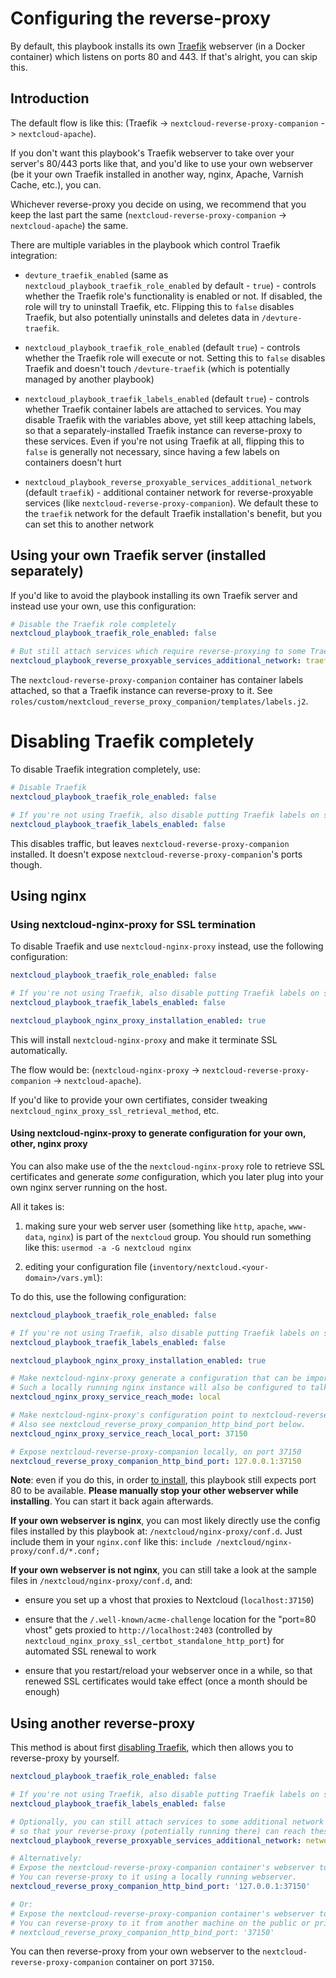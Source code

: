 # Configuring the reverse-proxy

By default, this playbook installs its own [Traefik](https://traefik.io/) webserver (in a Docker container) which listens on ports 80 and 443.
If that's alright, you can skip this.


## Introduction

The default flow is like this: (Traefik -> `nextcloud-reverse-proxy-companion` -> `nextcloud-apache`).

If you don't want this playbook's Traefik webserver to take over your server's 80/443 ports like that,
and you'd like to use your own webserver (be it your own Traefik installed in another way, nginx, Apache, Varnish Cache, etc.), you can.

Whichever reverse-proxy you decide on using, we recommend that you keep the last part the same (`nextcloud-reverse-proxy-companion` -> `nextcloud-apache`) the same.

There are multiple variables in the playbook which control Traefik integration:

- `devture_traefik_enabled` (same as `nextcloud_playbook_traefik_role_enabled` by default - `true`) - controls whether the Traefik role's functionality is enabled or not. If disabled, the role will try to uninstall Traefik, etc. Flipping this to `false` disables Traefik, but also potentially uninstalls and deletes data in `/devture-traefik`.

- `nextcloud_playbook_traefik_role_enabled` (default `true`) - controls whether the Traefik role will execute or not. Setting this to `false` disables Traefik and doesn't touch `/devture-traefik` (which is potentially managed by another playbook)

- `nextcloud_playbook_traefik_labels_enabled` (default `true`) - controls whether Traefik container labels are attached to services. You may disable Traefik with the variables above, yet still keep attaching labels, so that a separately-installed Traefik instance can reverse-proxy to these services. Even if you're not using Traefik at all, flipping this to `false` is generally not necessary, since having a few labels on containers doesn't hurt

- `nextcloud_playbook_reverse_proxyable_services_additional_network` (default `traefik`) - additional container network for reverse-proxyable services (like `nextcloud-reverse-proxy-companion`). We default these to the `traefik` network for the default Traefik installation's benefit, but you can set this to another network


## Using your own Traefik server (installed separately)

If you'd like to avoid the playbook installing its own Traefik server and instead use your own, use this configuration:

```yaml
# Disable the Traefik role completely
nextcloud_playbook_traefik_role_enabled: false

# But still attach services which require reverse-proxying to some Traefik network by default (e.g. traefik)
nextcloud_playbook_reverse_proxyable_services_additional_network: traefik
```

The `nextcloud-reverse-proxy-companion` container has container labels attached, so that a Traefik instance can reverse-proxy to it. See `roles/custom/nextcloud_reverse_proxy_companion/templates/labels.j2`.


# Disabling Traefik completely

To disable Traefik integration completely, use:

```yaml
# Disable Traefik
nextcloud_playbook_traefik_role_enabled: false

# If you're not using Traefik, also disable putting Traefik labels on services
nextcloud_playbook_traefik_labels_enabled: false
```

This disables traffic, but leaves `nextcloud-reverse-proxy-companion` installed. It doesn't expose `nextcloud-reverse-proxy-companion`'s ports though.


## Using nginx


### Using nextcloud-nginx-proxy for SSL termination

To disable Traefik and use `nextcloud-nginx-proxy` instead, use the following configuration:

```yaml
nextcloud_playbook_traefik_role_enabled: false

# If you're not using Traefik, also disable putting Traefik labels on services
nextcloud_playbook_traefik_labels_enabled: false

nextcloud_playbook_nginx_proxy_installation_enabled: true
```

This will install `nextcloud-nginx-proxy` and make it terminate SSL automatically.

The flow would be: (`nextcloud-nginx-proxy` -> `nextcloud-reverse-proxy-companion` -> `nextcloud-apache`).

If you'd like to provide your own certifiates, consider tweaking `nextcloud_nginx_proxy_ssl_retrieval_method`, etc.


#### Using nextcloud-nginx-proxy to generate configuration for your own, other, nginx proxy

You can also make use of the the `nextcloud-nginx-proxy` role to retrieve SSL certificates and generate *some* configuration, which you later plug into your own nginx server running on the host.

All it takes is:

1) making sure your web server user (something like `http`, `apache`, `www-data`, `nginx`) is part of the `nextcloud` group. You should run something like this: `usermod -a -G nextcloud nginx`

2) editing your configuration file (`inventory/nextcloud.<your-domain>/vars.yml`):

To do this, use the following configuration:

```yaml
nextcloud_playbook_traefik_role_enabled: false

# If you're not using Traefik, also disable putting Traefik labels on services
nextcloud_playbook_traefik_labels_enabled: false

nextcloud_playbook_nginx_proxy_installation_enabled: true

# Make nextcloud-nginx-proxy generate a configuration that can be imported into a locally running nginx.
# Such a locally running nginx instance will also be configured to talk to nextcloud-reverse-proxy-companion locally.
nextcloud_nginx_proxy_service_reach_mode: local

# Make nextcloud-nginx-proxy's configuration point to nextcloud-reverse-proxy-companion's local port.
# Also see nextcloud_reverse_proxy_companion_http_bind_port below.
nextcloud_nginx_proxy_service_reach_local_port: 37150

# Expose nextcloud-reverse-proxy-companion locally, on port 37150
nextcloud_reverse_proxy_companion_http_bind_port: 127.0.0.1:37150
```

**Note**: even if you do this, in order [to install](installing.md), this playbook still expects port 80 to be available. **Please manually stop your other webserver while installing**. You can start it back again afterwards.

**If your own webserver is nginx**, you can most likely directly use the config files installed by this playbook at: `/nextcloud/nginx-proxy/conf.d`. Just include them in your `nginx.conf` like this: `include /nextcloud/nginx-proxy/conf.d/*.conf;`

**If your own webserver is not nginx**, you can still take a look at the sample files in `/nextcloud/nginx-proxy/conf.d`, and:

- ensure you set up a vhost that proxies to Nextcloud (`localhost:37150`)

- ensure that the `/.well-known/acme-challenge` location for the "port=80 vhost" gets proxied to `http://localhost:2403` (controlled by `nextcloud_nginx_proxy_ssl_certbot_standalone_http_port`) for automated SSL renewal to work

- ensure that you restart/reload your webserver once in a while, so that renewed SSL certificates would take effect (once a month should be enough)


## Using another reverse-proxy

This method is about first [disabling Traefik](#disabling-traefik), which then allows you to reverse-proxy by yourself.

```yaml
nextcloud_playbook_traefik_role_enabled: false

# If you're not using Traefik, also disable putting Traefik labels on services
nextcloud_playbook_traefik_labels_enabled: false

# Optionally, you can still attach services to some additional network
# so that your reverse-proxy (potentially running there) can reach these services
nextcloud_playbook_reverse_proxyable_services_additional_network: network-name-of-the-other-reverse-proxy

# Alternatively:
# Expose the nextcloud-reverse-proxy-companion container's webserver to port 37150 on the loopback network interface only.
# You can reverse-proxy to it using a locally running webserver.
nextcloud_reverse_proxy_companion_http_bind_port: '127.0.0.1:37150'

# Or:
# Expose the nextcloud-reverse-proxy-companion container's webserver to port 37150 on all network interfaces.
# You can reverse-proxy to it from another machine on the public or private network.
# nextcloud_reverse_proxy_companion_http_bind_port: '37150'
```

You can then reverse-proxy from your own webserver to the `nextcloud-reverse-proxy-companion` container on port `37150`.

